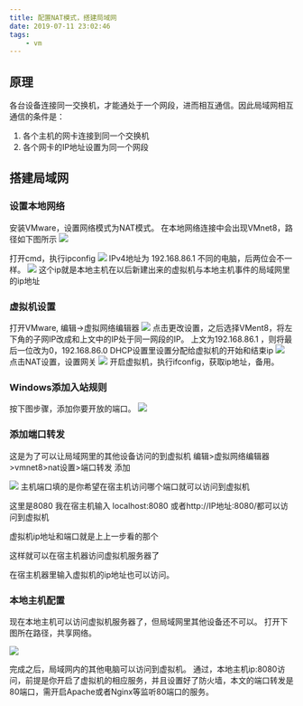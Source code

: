 ```yaml
---
title: 配置NAT模式，搭建局域网
date: 2019-07-11 23:02:46
tags:
    - vm
---
```

## 原理
各台设备连接同一交换机，才能通处于一个网段，进而相互通信。因此局域网相互通信的条件是：
1. 各个主机的网卡连接到同一个交换机
2. 各个网卡的IP地址设置为同一个网段

## 搭建局域网
### 设置本地网络
安装VMware，设置网络模式为NAT模式。
在本地网络连接中会出现VMnet8，路径如下图所示
![](/img_vm/vm-1.png)

打开cmd，执行ipconfig
![](/img_vm/vm-2.png)
IPv4地址为 192.168.86.1  不同的电脑，后两位会不一样。
![](/img_vm/vm-3.png)
这个ip就是本地主机在以后新建出来的虚拟机与本地主机事件的局域网里的ip地址
### 虚拟机设置
打开VMware,  编辑->虚拟网络编辑器
![](/img_vm/vm-4.png)
点击更改设置，之后选择VMent8，将左下角的子网IP改成和上文中的IP处于同一网段的IP。
上文为192.168.86.1 ，则将最后一位改为0，192.168.86.0
DHCP设置里设置分配给虚拟机的开始和结束ip
![](/img_vm/vm-5.png)
点击NAT设置，设置网关
![](/img_vm/vm-9.png)
开启虚拟机，执行ifconfig，获取ip地址，备用。
### Windows添加入站规则
按下图步骤，添加你要开放的端口。
![](/img_vm/vm-6.png) 

### 添加端口转发
这是为了可以让局域网里的其他设备访问的到虚拟机
编辑>虚拟网络编辑器>vmnet8>nat设置>端口转发 添加

![](/img_vm/vm-8.png)
主机端口填的是你希望在宿主机访问哪个端口就可以访问到虚拟机

这里是8080 我在宿主机输入 localhost:8080 或者http://IP地址:8080/都可以访问到虚拟机

虚拟机ip地址和端口就是上上一步看的那个

这样就可以在宿主机器访问虚拟机服务器了

在宿主机器里输入虚拟机的ip地址也可以访问。
### 本地主机配置
现在本地主机可以访问虚拟机服务器了，但局域网里其他设备还不可以。
打开下图所在路径，共享网络。

![](/img_vm/vm-7.png)

完成之后，局域网内的其他电脑可以访问到虚拟机。
通过，本地主机ip:8080访问，前提是你开启了虚拟机的相应服务，并且设置好了防火墙，本文的端口转发是80端口，需开启Apache或者Nginx等监听80端口的服务。






